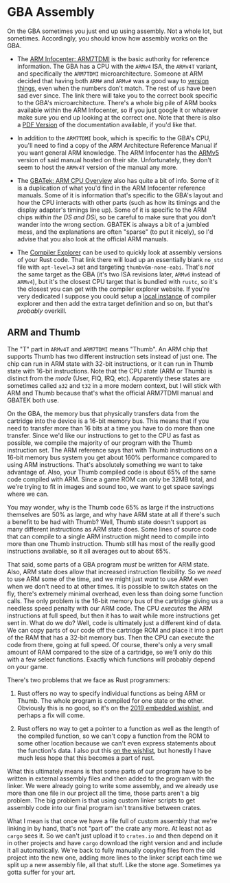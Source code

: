 # GBA Assembly

On the GBA sometimes you just end up using assembly. Not a whole lot, but
sometimes. Accordingly, you should know how assembly works on the GBA.

* The [ARM Infocenter:
  ARM7TDMI](http://infocenter.arm.com/help/index.jsp?topic=/com.arm.doc.ddi0210c/index.html)
  is the basic authority for reference information. The GBA has a CPU with the
  `ARMv4` ISA, the `ARMv4T` variant, and specifically the `ARM7TDMI`
  microarchitecture. Someone at ARM decided that having both `ARM#` and `ARMv#`
  was a good way to [version things](https://en.wikichip.org/wiki/arm/versions),
  even when the numbers don't match. The rest of us have been sad ever since.
  The link there will take you to the correct book specific to the GBA's
  microarchitecture. There's a whole big pile of ARM books available within the
  ARM Infocenter, so if you just google it or whatever make sure you end up
  looking at the correct one. Note that there is also a [PDF
  Version](http://infocenter.arm.com/help/topic/com.arm.doc.ddi0210c/DDI0210B.pdf)
  of the documentation available, if you'd like that.

* In addition to the `ARM7TDMI` book, which is specific to the GBA's CPU, you'll
  need to find a copy of the ARM Architecture Reference Manual if you want
  general ARM knowledge. The ARM Infocenter has the
  [ARMv5](http://infocenter.arm.com/help/index.jsp?topic=/com.arm.doc.ddi0100i/index.html)
  version of said manual hosted on their site. Unfortunately, they don't seem to
  host the `ARMv4T` version of the manual any more.

* The [GBATek: ARM CPU
  Overview](https://problemkaputt.de/gbatek.htm#armcpuoverview) also has quite a
  bit of info. Some of it is a duplication of what you'd find in the ARM
  Infocenter reference manuals. Some of it is information that's specific to the
  GBA's layout and how the CPU interacts with other parts (such as how its
  timings and the display adapter's timings line up). Some of it is specific to
  the ARM chips _within the DS and DSi_, so be careful to make sure that you
  don't wander into the wrong section. GBATEK is always a bit of a jumbled mess,
  and the explanations are often "sparse" (to put it nicely), so I'd advise that
  you also look at the official ARM manuals.

* The [Compiler Explorer](https://rust.godbolt.org/z/ndCnk3) can be used to
  quickly look at assembly versions of your Rust code. That link there will load
  up an essentially blank `no_std` file with `opt-level=3` set and targeting
  `thumbv6m-none-eabi`. That's _not_ the same target as the GBA (it's two ISA
  revisions later, `ARMv6` instead of `ARMv4`), but it's the closest CPU target
  that is bundled with `rustc`, so it's the closest you can get with the
  compiler explorer website. If you're very dedicated I suppose you could setup
  a [local
  instance](https://github.com/mattgodbolt/compiler-explorer#running-a-local-instance)
  of compiler explorer and then add the extra target definition and so on, but
  that's _probably_ overkill.

## ARM and Thumb

The "T" part in `ARMv4T` and `ARM7TDMI` means "Thumb". An ARM chip that supports
Thumb has two different instruction sets instead of just one. The chip can run
in ARM state with 32-bit instructions, or it can run in Thumb state with 16-bit
instructions. Note that the CPU _state_ (ARM or Thumb) is distinct from the
_mode_ (User, FIQ, IRQ, etc). Apparently these states are sometimes called
`a32` and `t32` in a more modern context, but I will stick with ARM and Thumb
because that's what the official ARM7TDMI manual and GBATEK both use.

On the GBA, the memory bus that physically transfers data from the cartridge into
the device is a 16-bit memory bus. This means that if you need to transfer more
than 16 bits at a time you have to do more than one transfer. Since we'd like
our instructions to get to the CPU as fast as possible, we compile the majority
of our program with the Thumb instruction set. The ARM reference says that with
Thumb instructions on a 16-bit memory bus system you get about 160% performance
compared to using ARM instructions. That's absolutely something we want to take
advantage of. Also, your Thumb compiled code is about 65% of the same code
compiled with ARM. Since a game ROM can only be 32MB total, and we're trying to
fit in images and sound too, we want to get space savings where we can.

You may wonder, why is the Thumb code 65% as large if the instructions
themselves are 50% as large, and why have ARM state at all if there's such a
benefit to be had with Thumb? Well, Thumb state doesn't support as many different
instructions as ARM state does. Some lines of source code that can compile to a
single ARM instruction might need to compile into more than one Thumb
instruction. Thumb still has most of the really good instructions available, so
it all averages out to about 65%.

That said, some parts of a GBA program _must_ be written for ARM state. Also,
ARM state does allow that increased instruction flexibility. So we _need_ to use
ARM some of the time, and we might just _want_ to use ARM even when we don't
need to at other times. It is possible to switch states on the fly, there's
extremely minimal overhead, even less than doing some function calls. The only
problem is the 16-bit memory bus of the cartridge giving us a needless speed
penalty with our ARM code. The CPU _executes_ the ARM instructions at full
speed, but then it has to wait while more instructions get sent in. What do we
do? Well, code is ultimately just a different kind of data. We can copy parts of
our code off the cartridge ROM and place it into a part of the RAM that has a
32-bit memory bus. Then the CPU can execute the code from there, going at full
speed. Of course, there's only a very small amount of RAM compared to the size
of a cartridge, so we'll only do this with a few select functions. Exactly which
functions will probably depend on your game.

There's two problems that we face as Rust programmers:

1) Rust offers no way to specify individual functions as being ARM or Thumb. The
   whole program is compiled for one state or the other. Obviously this is no
   good, so it's on the [2019 embedded
   wishlist](https://github.com/rust-embedded/wg/issues/256#issuecomment-439677804),
   and perhaps a fix will come.

2) Rust offers no way to get a pointer to a function as well as the length of
   the compiled function, so we can't copy a function from the ROM to some other
   location because we can't even express statements about the function's data.
   I also put this [on the
   wishlist](https://github.com/rust-embedded/wg/issues/256#issuecomment-450539836),
   but honestly I have much less hope that this becomes a part of rust.

What this ultimately means is that some parts of our program have to be written
in external assembly files and then added to the program with the linker. We
were already going to write some assembly, and we already use more than one file
in our project all the time, those parts aren't a big problem. The big problem
is that using custom linker scripts to get assembly code into our final program
isn't transitive between crates.

What I mean is that once we have a file full of custom assembly that we're
linking in by hand, that's not "part of" the crate any more. At least not as
`cargo` sees it. So we can't just upload it to `crates.io` and then depend on it
in other projects and have `cargo` download the right version and and include it
all automatically. We're back to fully manually copying files from the old
project into the new one, adding more lines to the linker script each time we
split up a new assembly file, all that stuff. Like the stone age. Sometimes ya
gotta suffer for your art.

